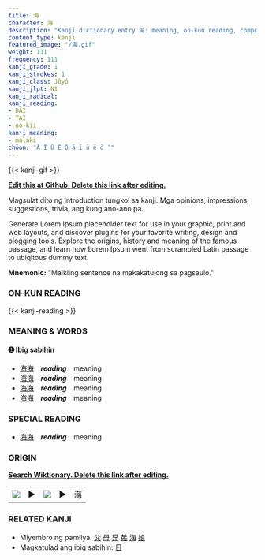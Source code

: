 ```yaml
---
title: 海
character: 海
description: "Kanji dictionary entry 海: meaning, on-kun reading, compounds, origin, related kanji"
content_type: kanji
featured_image: "/海.gif"
weight: 111
frequency: 111
kanji_grade: 1
kanji_strokes: 1
kanji_class: Jōyō
kanji_jlpt: N1
kanji_radical: 
kanji_reading: 
- DAI
- TAI
- oo-kii
kanji_meaning:
- malaki
chōon: "Ā Ī Ū Ē Ō ā ī ū ē ō ’"
---
```

[//]: # (Don't edit the line below. Kanji animated GIF code is automatically generated.)
{{< kanji-gif >}}

[//]: # (Edit below this line.)

**[Edit this at Github. Delete this link after editing.](https://github.com/tim0g/tim/tree/main/content/kanji/海/index.md)**

Magsulat dito ng introduction tungkol sa kanji. Mga opinions, impressions, suggestions, trivia, ang kung ano-ano pa.

Generate Lorem Ipsum placeholder text for use in your graphic, print and web layouts, and discover plugins for your favorite writing, design and blogging tools. Explore the origins, history and meaning of the famous passage, and learn how Lorem Ipsum went from scrambled Latin passage to ubiqitous dummy text.
 
**Mnemonic:** "Maikling sentence na makakatulong sa pagsaulo."

### ON-KUN READING

[//]: # (Don't edit the line below. ON-KUN READING code is automatically generated.)
{{< kanji-reading >}}

### MEANING & WORDS

#### ➊ **Ibig sabihin**
  - [海](../海)[海](../海)　***reading***　meaning
  - [海](../海)[海](../海)　***reading***　meaning
  - [海](../海)[海](../海)　***reading***　meaning
  - [海](../海)[海](../海)　***reading***　meaning

### SPECIAL READING
  - [海](../海)[海](../海)　***reading***　meaning

### ORIGIN

**[Search Wiktionary. Delete this link after editing.](https://wiktionary.org/wiki/海)**
<table class="kanji-table"><tr><td>
<img src="60px-海-bronze.svg.png">
</td><td>▶</td><td>
<img src="60px-海-oracle.svg.png">
</td><td>▶</td>
<td class="kanji-origin">海</td>
</tr></table>

### RELATED KANJI
- Miyembro ng pamilya: [父](../父) [母](../母) [兄](../兄) [弟](../弟) [海](../海) [娘](../娘)
- Magkatulad ang ibig sabihin: [日](../日)
